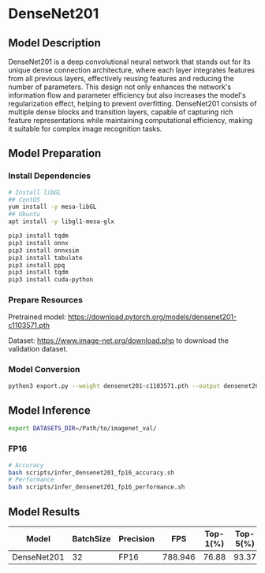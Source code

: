 # DenseNet201

## Model Description

DenseNet201 is a deep convolutional neural network that stands out for its unique dense connection architecture, where each layer integrates features from all previous layers, effectively reusing features and reducing the number of parameters. This design not only enhances the network's information flow and parameter efficiency but also increases the model's regularization effect, helping to prevent overfitting. DenseNet201 consists of multiple dense blocks and transition layers, capable of capturing rich feature representations while maintaining computational efficiency, making it suitable for complex image recognition tasks.

## Model Preparation

### Install Dependencies

```bash
# Install libGL
## CentOS
yum install -y mesa-libGL
## Ubuntu
apt install -y libgl1-mesa-glx

pip3 install tqdm
pip3 install onnx
pip3 install onnxsim
pip3 install tabulate
pip3 install ppq
pip3 install tqdm
pip3 install cuda-python
```

### Prepare Resources

Pretrained model: <https://download.pytorch.org/models/densenet201-c1103571.pth>

Dataset: <https://www.image-net.org/download.php> to download the validation dataset.

### Model Conversion

```bash
python3 export.py --weight densenet201-c1103571.pth --output densenet201.onnx
```

## Model Inference

```bash
export DATASETS_DIR=/Path/to/imagenet_val/
```

### FP16

```bash
# Accuracy
bash scripts/infer_densenet201_fp16_accuracy.sh
# Performance
bash scripts/infer_densenet201_fp16_performance.sh
```

## Model Results

| Model       | BatchSize | Precision | FPS      | Top-1(%) | Top-5(%) |
| ----------- | --------- | --------- | -------- | -------- | -------- |
| DenseNet201 | 32        | FP16      | 788.946  | 76.88    | 93.37    |
